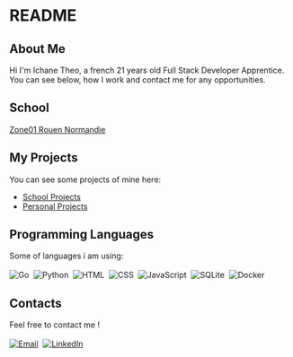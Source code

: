 # README

## About Me
Hi I'm Ichane Theo, a french 21 years old Full Stack Developer Apprentice. <br>
You can see below, how I work and contact me for any opportunities.

## School
[Zone01 Rouen Normandie](https://zone01rouennormandie.org/)
## My Projects
You can see some projects of mine here: <br>
- [School Projects](https://github.com/TheoIchane/School_Projects)
- [Personal Projects](https://github.com/TheoIchane/Personal_Projects)

## Programming Languages
Some of languages i am using: <br>  
![Go](https://img.shields.io/badge/Go-%2300ADD8.svg?&logo=go&logoColor=white)&nbsp;
![Python](https://img.shields.io/badge/-Python-05122A?style=flat&logo=python)&nbsp;
![HTML](https://img.shields.io/badge/HTML-%23E34F26.svg?logo=html5&logoColor=white)&nbsp;
![CSS](https://img.shields.io/badge/CSS-1572B6?logo=css3&logoColor=fff)&nbsp;
![JavaScript](https://img.shields.io/badge/JavaScript-F7DF1E?logo=javascript&logoColor=000)&nbsp;
![SQLite](https://img.shields.io/badge/SQLite-%2307405e.svg?logo=sqlite&logoColor=white)&nbsp;
![Docker](https://img.shields.io/badge/Docker-2496ED?logo=docker&logoColor=fff)&nbsp;

## Contacts
Feel free to contact me ! <br> <br>
[![Email](https://custom-icon-badges.demolab.com/badge/Email-fff?logo=email-icon)](mailto:ichane.theo@gmail.com)&nbsp;
[![LinkedIn](https://custom-icon-badges.demolab.com/badge/LinkedIn-0A66C2?logo=linkedin-white&logoColor=fff)](https://www.linkedin.com/in/theo-ichane-b2a812343/)




